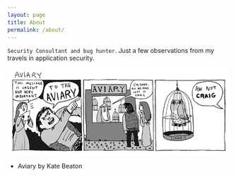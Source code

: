 ```yaml
---
layout: page
title: About
permalink: /about/
---
```


`Security Consultant and bug hunter`. Just a few observations from my travels in application security. 

![Aviary by Kate Beaton](/assets/aviary.png)
- Aviary by Kate Beaton
